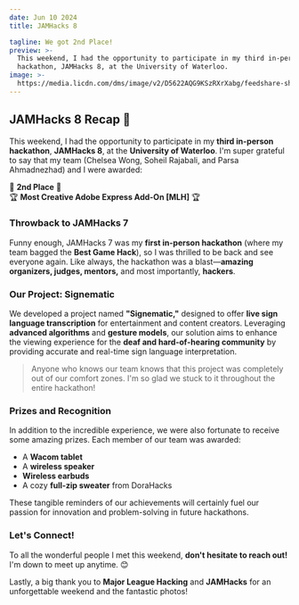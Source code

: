 ```yaml
---
date: Jun 10 2024
title: JAMHacks 8

tagline: We got 2nd Place!
preview: >-
  This weekend, I had the opportunity to participate in my third in-person
  hackathon, JAMHacks 8, at the University of Waterloo. 
image: >-
  https://media.licdn.com/dms/image/v2/D5622AQG9KSzRXrXabg/feedshare-shrink_800/feedshare-shrink_800/0/1718145250275?e=1732752000&v=beta&t=jYITvlfgXh8j3G5tObvkZ7NAuWdHkIGGRCBk03Cg5do
---
```


## JAMHacks 8 Recap 🎉

This weekend, I had the opportunity to participate in my **third in-person hackathon**, **JAMHacks 8**, at the **University of Waterloo**. I'm super grateful to say that my team (Chelsea Wong, Soheil Rajabali, and Parsa Ahmadnezhad) and I were awarded:

🥈 **2nd Place** 🥈  
🏆 **Most Creative Adobe Express Add-On [MLH]** 🏆

### Throwback to JAMHacks 7

Funny enough, JAMHacks 7 was my **first in-person hackathon** (where my team bagged the **Best Game Hack**), so I was thrilled to be back and see everyone again. Like always, the hackathon was a blast—**amazing organizers, judges, mentors,** and most importantly, **hackers**.

### Our Project: Signematic

We developed a project named **"Signematic,"** designed to offer **live sign language transcription** for entertainment and content creators. Leveraging **advanced algorithms** and **gesture models**, our solution aims to enhance the viewing experience for the **deaf and hard-of-hearing community** by providing accurate and real-time sign language interpretation.

> Anyone who knows our team knows that this project was completely out of our comfort zones. I'm so glad we stuck to it throughout the entire hackathon!

### Prizes and Recognition

In addition to the incredible experience, we were also fortunate to receive some amazing prizes. Each member of our team was awarded:

- A **Wacom tablet**
- A **wireless speaker**
- **Wireless earbuds**
- A cozy **full-zip sweater** from DoraHacks

These tangible reminders of our achievements will certainly fuel our passion for innovation and problem-solving in future hackathons.

### Let's Connect!

To all the wonderful people I met this weekend, **don't hesitate to reach out!** I'm down to meet up anytime. 😊

Lastly, a big thank you to **Major League Hacking** and **JAMHacks** for an unforgettable weekend and the fantastic photos!
